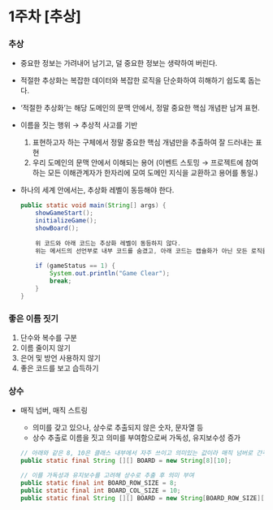 # 1주차 [추상]

### 추상

- 중요한 정보는 가려내어 남기고, 덜 중요한 정보는 생략하여 버린다.
- 적절한 추상화는 복잡한 데이터와 복잡한 로직을 단순화하여 히해하기 쉽도록 돕는다.
- ‘적절한 추상화’는 해당 도메인의 문맥 안에서, 정말 중요한 핵심 개념판 남겨 표현.
- 이름을 짓는 행위 → 추상적 사고를 기반
    1. 표현하고자 하는 구체에서 정말 중요한 핵심 개념만을 추출하여 잘 드러내는 표현
    2. 우리 도메인의 문맥 안에서 이해되는 용어 
    (이벤트 스토밍 → 프로젝트에 참여하는 모든 이해관계자가 한자리에 모여 도메인 지식을 교환하고 용어를 통일.)
- 하나의 세계 안에서는, 추상화 레벨이 동등해야 한다.
    
    ```java
    public static void main(String[] args) {
    	showGameStart();
    	initializeGame();
    	showBoard();
    	
    	위 코드와 아래 코드는 추상화 레벨이 동등하지 않다.
    	위는 메서드의 선언부로 내부 코드를 숨겼고, 아래 코드는 캡슐화가 아닌 모든 로직을 공개하였다.
    	
    	if (gameStatus == 1) {
    		System.out.println("Game Clear");
    		break;
    	}
    }
    ```
    

### 좋은 이름 짓기

1. 단수와 복수를 구분
2. 이름 줄이지 않기
3. 은어 및 방언 사용하지 않기
4. 좋은 코드를 보고 습득하기

### 상수

- 매직 넘버, 매직 스트링
    - 의미를 갖고 있으나, 상수로 추출되지 않은 숫자, 문자열 등
    - 상수 추출로 이름을 짓고 의미를 부여함으로써 가독성, 유지보수성 증가
    
    ```java
    // 아래와 같은 8, 10은 클래스 내부에서 자주 쓰이고 의미있는 값이라 매직 넘버로 간주.
    public static final String [][] BOARD = new String[8][10];
    
    // 이를 가독성과 유지보수를 고려해 상수로 추출 후 의미 부여
    public static final int BOARD_ROW_SIZE = 8;
    public static final int BOARD_COL_SIZE = 10;
    public static final String [][] BOARD = new String[BOARD_ROW_SIZE][BOARD_COL_SIZE];
    ```